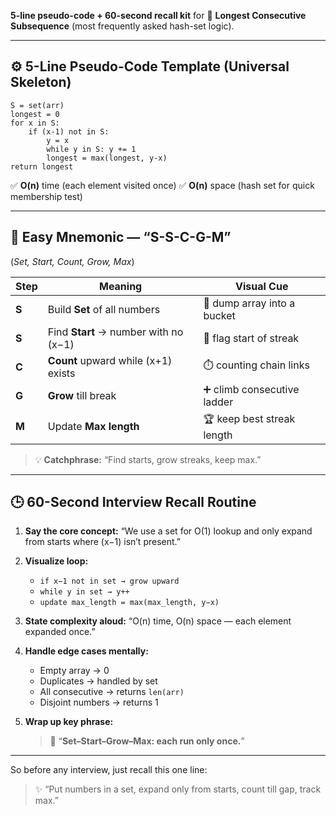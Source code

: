 **5-line pseudo-code + 60-second recall kit** for
🧩 **Longest Consecutive Subsequence** (most frequently asked hash-set logic).

---

## ⚙️ 5-Line Pseudo-Code Template (Universal Skeleton)

```
S = set(arr)
longest = 0
for x in S:
    if (x-1) not in S:
        y = x
        while y in S: y += 1
        longest = max(longest, y-x)
return longest
```

✅ **O(n)** time (each element visited once)
✅ **O(n)** space (hash set for quick membership test)

---

## 🧠 Easy Mnemonic — “**S-S-C-G-M**”

(*Set, Start, Count, Grow, Max*)

| Step  | Meaning                               | Visual Cue                  |
| ----- | ------------------------------------- | --------------------------- |
| **S** | Build **Set** of all numbers          | 🧺 dump array into a bucket |
| **S** | Find **Start** → number with no (x−1) | 🚩 flag start of streak     |
| **C** | **Count** upward while (x+1) exists   | ⏱️ counting chain links     |
| **G** | **Grow** till break                   | ➕ climb consecutive ladder  |
| **M** | Update **Max length**                 | 🏆 keep best streak length  |

> 💡 **Catchphrase:**
> “Find starts, grow streaks, keep max.”

---

## 🕒 60-Second Interview Recall Routine

1. **Say the core concept:**
   “We use a set for O(1) lookup and only expand from starts where (x−1) isn’t present.”

2. **Visualize loop:**

   * `if x−1 not in set → grow upward`
   * `while y in set → y++`
   * `update max_length = max(max_length, y−x)`

3. **State complexity aloud:**
   “O(n) time, O(n) space — each element expanded once.”

4. **Handle edge cases mentally:**

   * Empty array → 0
   * Duplicates → handled by set
   * All consecutive → returns `len(arr)`
   * Disjoint numbers → returns 1

5. **Wrap up key phrase:**

   > 🧩 “**Set–Start–Grow–Max: each run only once.**”

---

So before any interview, just recall this one line:

> ✨ “Put numbers in a set, expand only from starts, count till gap, track max.”
